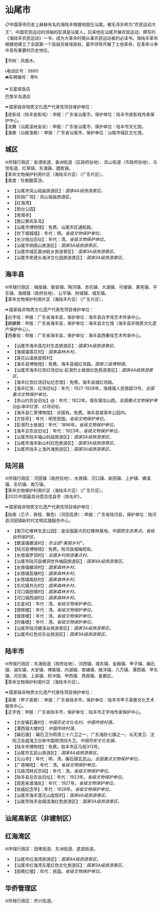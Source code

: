 # 汕尾市  
📋中国革命历史上赫赫有名的海陆丰根据地就在汕尾。被毛泽东称为“农民运动大王”、中国农民运动的领袖的彭湃是汕尾人，后来他在汕尾开展农民运动，撰写的《海陆丰农民运动》一书，成为大革命时期从事农民运动者的必读书。海陆丰革命根据地建立了全国第一个县级苏维埃政权，最早领导开展了土地革命，在革命斗争中具有重要的历史地位。  
  
🌳市树：凤凰木。  
  
📞电话区号：0660  
🚘车牌编号：粤N  
  
⏩五星级饭店  
巴黎半岛酒店  
  
⏩国家级非物质文化遗产代表性项目保护单位：  
🔸皮影戏（陆丰皮影戏）：申报：广东省汕尾市，保护单位：陆丰市皮影戏传承保护中心。  
🔸龙舞（汕尾滚地金龙）：申报：广东省汕尾市，保护单位：陆丰市文化馆。  
🔸渔歌（汕尾渔歌）：申报：广东省汕尾市，保护单位：汕尾市城区文化馆。  

## 城区  
🌐所辖行政区：新港街道、香洲街道（区政府驻地）、凤山街道（市政府驻地）、马宫街道、红草镇、东涌镇、捷胜镇。  
🚩革命文物保护利用片区（海陆丰片区）（广东片区）。  
🍴美食：牡蛎酸菜汤。  
  
* 【汕尾市凤山祖庙旅游区】：*国家4A级旅游景区。*  
* 【妈祖广场】：凤山祖庙旅游区。  
* 【红海湾】  
* 【炮台公园】  
* 【南海寺】  
* 【施公寮风车岛】  
* 【汕尾市博物馆】：免费。汕尾市区通航路。  
* 【坎下城城墙】：年代：明。*省级文物保护单位。*  
* 【长沙炮台旧址】：年代：清。*省级文物保护单位。*  
* 【汕尾市铜鼎山旅游区】：*国家3A级旅游景区。*  
* 【汕尾市城区晨洲蚝乡旅游景区】：*国家3A级旅游景区。*  
* 【汕尾市老德头海洋文化园旅游景区】：*国家3A级旅游景区。*  

## 海丰县  
🌐所辖行政区：梅陇镇、联安镇、陶河镇、赤坑镇、大湖镇、可塘镇、黄羌镇、平东镇、海城镇（政府驻地）、公平镇、附城镇、城东镇。  
🚩革命文物保护利用片区（海陆丰片区）（广东片区）。  
  
⏩国家级非物质文化遗产代表性项目保护单位：  
🔸白字戏：申报：广东省海丰县，保护单位：海丰县白字戏艺术传承中心。  
🔸麒麟舞：申报：广东省海丰县，保护单位：海丰县文化馆（海丰县非物质文化遗产保护中心）。  
🔸西秦戏：申报：广东省海丰县，保护单位：海丰县西秦戏艺术传承中心。  
  
* 【汕尾市海丰莲花村生态旅游区】：*国家3A级旅游景区。*  
* 【海城镇莲花村】：*国家森林乡村。*  
* 【莲花山温泉度假村】  
* 【海丰县博物馆】：免费。海丰县城红场路。*国家三级博物馆。*  
* 【汕尾市海丰红宫红场旧址·彭湃烈士故居红色旅游景区】：*国家4A级旅游景区。*  
* 【海丰红宫红场旧址纪念馆】：免费。海丰县城红场路。
* 【海丰红宫、红场旧址】：年代：1927-1928年。海城镇人民南路13号。*全国重点文物保护单位。*  
* 【赤山约农会旧址】@：年代：1922年。城东镇龙山西。*全国重点文物保护单位@海丰红宫、红场旧址。*  
* 【海丰县仁荣博物馆】：非国有。免费。海丰县城青年公园内。  
* 【方饭亭】：年代：明至民国。*省级文物保护单位。*  
* 【彭湃烈士故居】：年代：1896年。*省级文物保护单位。*  
* 【海丰总农会旧址】：年代：1923年。*省级文物保护单位。*  
* 【汕尾市陆丰福山妈祖旅游区】：*国家3A级旅游景区。*  
* 【汕尾市海丰新山村红色旅游区】：*国家3A级旅游景区。*  
* 【汕尾市陆丰上海外滩旅游区】：*国家3A级旅游景区。*  

## 陆河县  
🌐所辖行政区：河田镇（政府驻地）、水唇镇、河口镇、新田镇、上护镇、螺溪镇、东坑镇、南万镇。  
🚩革命文物保护利用片区（海陆丰片区）（广东片区）。  
🏅2020中国最具诗意百佳县市（排名81）。  
  
⏩国家级非物质文化遗产代表性项目保护单位：  
🔸抬阁（芯子、铁枝、飘色）（河田高景）：申报：广东省陆河县，保护单位：陆河县河田镇新时代文明实践服务中心。  
  
* 【南万红椎林生态公园】：是全国最大的红椎林基地。*中国原生态景点。省级自然保护区。*  
* 【螺溪镇螺溪村】：*农业部“美丽乡村”。*  
* 【陆河县博物馆】：免费。陆河县城梅苑街。  
* 【水唇镇罗洞村】：*全国乡村旅游重点村。*  
* 【汕尾市陆河县螺洞世外梅园旅游区】：*国家4A级旅游景区。*  
* 【水唇镇螺洞村】：*国家森林乡村。*  
* 【水唇镇高塘村】：*国家森林乡村。*  
* 【水唇镇南跃村】：*国家森林乡村。*  
* 【东坑镇共光村】：*国家森林乡村。*  
* 【河口镇田墩村】：*国家森林乡村。*  
* 【河口镇西湖村】：*国家森林乡村。*  
* 【五星祠】：年代：清。*省级文物保护单位。*  
* 【德辉楼】：年代：清。*省级文物保护单位。*  
* 【俊德楼】：年代：清。*省级文物保护单位。*  
* 【时雍楼】：年代：清。*省级文物保护单位。*  
* 【汕尾市陆河螺溪谷旅游景区】：*国家3A级旅游景区。*  
* 【汕尾市红色欢乐谷旅游区】：*国家3A级旅游景区。*  

## 陆丰市  
🌐所辖行政区：东海街道（政府驻地）、河西镇、城东镇、金厢镇、甲子镇、碣石镇、湖东镇、大安镇、博美镇、内湖镇、南塘镇、陂洋镇、八万镇、潭西镇、甲东镇、河东镇、上英镇、桥冲镇、甲西镇、西南镇、星都区。  
🚩革命文物保护利用片区（海陆丰片区）。  
  
⏩国家级非物质文化遗产代表性项目保护单位：  
🔸英歌（甲子英歌）：申报：广东省陆丰市，保护单位：陆丰市甲子英歌文化艺术服务中心。  
🔸正字戏：申报：广东省陆丰市，保护单位：陆丰市正字戏传承保护中心。  
  
* 【大安镇石寨村】：*中国历史文化名村。中国传统村落。*  
* 【潭西镇大楼村】：*中国传统村落。*  
* 【碣石镇】：碣石卫为明清三十六卫之一，广东海防七镇之一，与天津卫、沈阳卫及威海卫合称中国明清四大卫。*中国历史文化名镇。*  
* 【陆丰市博物馆】：免费。陆丰市区马街313号。  
* 【汕尾市玄武山旅游区】：*国家4A级旅游景区。*  
* 【元山寺】：年代：明、清。碣石镇玄武山。*全国重点文物保护单位。*  
* 【广德禅院】：年代：清。*省级文物保护单位。*  
* 【马路顶林氏宗祠】：年代：清。*省级文物保护单位。*  
* 【陆丰县总农会旧址】：年代：1923年。*省级文物保护单位。*  
* 【周恩来渡海处】：年代：1927年。*省级文物保护单位。*  
* 【张威纪念亭】：年代：1928年。*省级文物保护单位。* 
* 【汕尾市海丰莲花山度假村】：*国家4A级旅游景区。*  
* 【汕尾市陆丰金厢滨海红色旅游区】：*国家3A级旅游景区。*  

## 汕尾高新区（非建制区）  

## 红海湾区  
🌐所辖行政区：田墘街道、东洲街道、遮浪街道。  
  
* 【汕尾市红海湾旅游区】：*国家4A级旅游景区。*  
* 【汕尾市红海湾东尾红色文化旅游区】：*国家3A级旅游景区。*  
* 【田墘红楼】：年代：民国。*省级文物保护单位。*  
  
## 华侨管理区  
🌐所辖行政区：侨兴街道。  